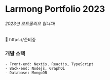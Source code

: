 
# Larmong Portfolio 2023

###### 2023년 포트폴리오 입니다!

🔗 https://준비중

### 개발 스택
    - Front-end: Nextjs, Reactjs, TypeScript
    - Back-end: Nodejs, GraphQL
    - Database: MongoDB
